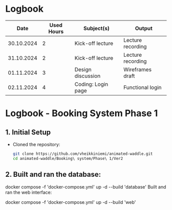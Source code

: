 
# Logbook

| Date       | Used Hours | Subject(s)          | Output            |
|------------|------------|---------------------|-------------------|
| 30.10.2024 | 2          | Kick-off lecture    | Lecture recording |
| 31.10.2024 | 2          | Kick-off lecture    | Lecture recording |
| 01.11.2024 | 3          | Design discussion   | Wireframes draft  |
| 02.11.2024 | 4          | Coding: Login page  | Functional login  |



# Logbook - Booking System Phase 1

## 1. Initial Setup
- Cloned the repository:
  ```bash
  git clone https://github.com/vheikkiniemi/animated-waddle.git
  cd animated-waddle/Booking\ system/Phase\ 1/Ver2


## 2. Built and ran the database:


docker compose -f 'docker-compose.yml' up -d --build 'database'
Built and ran the web interface:


docker compose -f 'docker-compose.yml' up -d --build 'web'

